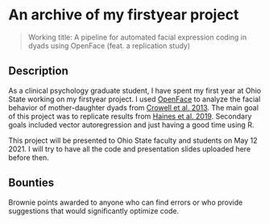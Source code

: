 # An archive of my firstyear project

> Working title: A pipeline for automated facial expression coding in dyads using OpenFace (feat. a replication study)

## Description

As a clinical psychology graduate student, I have spent my first year at Ohio State working on my firstyear project. I used [OpenFace](https://github.com/TadasBaltrusaitis/OpenFace) to analyze the facial behavior of mother-daughter dyads from [Crowell et al. 2013](https://pubmed.ncbi.nlm.nih.gov/23581508/). The main goal of this project was to replicate results from [Haines et al. 2019](https://pubmed.ncbi.nlm.nih.gov/30919792/). Secondary goals included vector autoregression and just having a good time using R. 

This project will be presented to Ohio State faculty and students on May 12 2021. I will try to have all the code and presentation slides uploaded here before then. 

## Bounties 

Brownie points awarded to anyone who can find errors or who provide suggestions that would significantly optimize code.
